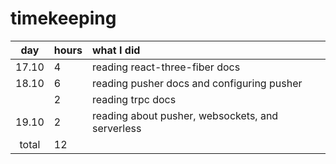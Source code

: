 # timekeeping

|  day  | hours | what I did                                       |
| :---: | :---- | :----------------------------------------------- |
| 17.10 | 4     | reading react-three-fiber docs                   |
| 18.10 | 6     | reading pusher docs and configuring pusher       |
|       | 2     | reading trpc docs                                |
| 19.10 | 2     | reading about pusher, websockets, and serverless |
| total | 12    |                                                  |
